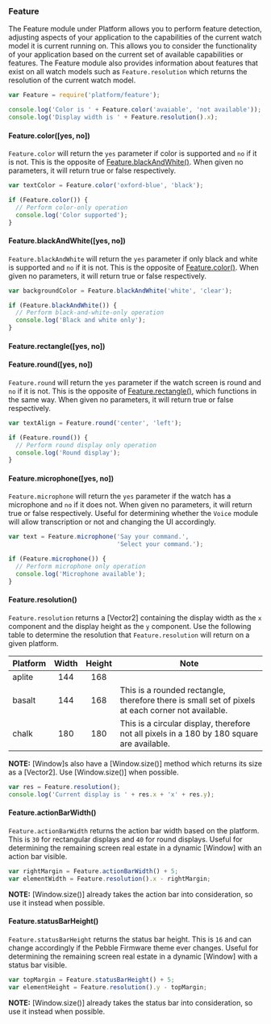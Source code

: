 ### Feature
[Feature]: #feature

The Feature module under Platform allows you to perform feature detection, adjusting aspects of your application to the capabilities of the current watch model it is current running on. This allows you to consider the functionality of your application based on the current set of available capabilities or features. The Feature module also provides information about features that exist on all watch models such as `Feature.resolution` which returns the resolution of the current watch model.

````js
var Feature = require('platform/feature');

console.log('Color is ' + Feature.color('avaiable', 'not available'));
console.log('Display width is ' + Feature.resolution().x);
````

<a id="feature-color"></a>
#### Feature.color([yes, no])
[Feature.color()]: #feature-color

`Feature.color` will return the `yes` parameter if color is supported and `no` if it is not. This is the opposite of [Feature.blackAndWhite()]. When given no parameters, it will return true or false respectively.

````js
var textColor = Feature.color('oxford-blue', 'black');

if (Feature.color()) {
  // Perform color-only operation
  console.log('Color supported');
}
````

<a id="feature-blackAndWhite"></a>
#### Feature.blackAndWhite([yes, no])
[Feature.blackAndWhite()]: #feature-blackAndWhite

`Feature.blackAndWhite` will return the `yes` parameter if only black and white is supported and `no` if it is not. This is the opposite of [Feature.color()]. When given no parameters, it will return true or false respectively.

````js
var backgroundColor = Feature.blackAndWhite('white', 'clear');

if (Feature.blackAndWhite()) {
  // Perform black-and-white-only operation
  console.log('Black and white only');
}
````

<a id="feature-rectangle"></a>
#### Feature.rectangle([yes, no])
[Feature.rectangle()]: #feature-rectangle

<a id="feature-round"></a>
#### Feature.round([yes, no])
[Feature.round()]: #feature-round

`Feature.round` will return the `yes` parameter if the watch screen is round and `no` if it is not. This is the opposite of [Feature.rectangle()], which functions in the same way. When given no parameters, it will return true or false respectively.

````js
var textAlign = Feature.round('center', 'left');

if (Feature.round()) {
  // Perform round display only operation
  console.log('Round display');
}
````

#### Feature.microphone([yes, no])

`Feature.microphone` will return the `yes` parameter if the watch has a microphone and `no` if it does not. When given no parameters, it will return true or false respectively. Useful for determining whether the `Voice` module will allow transcription or not and changing the UI accordingly.

````js
var text = Feature.microphone('Say your command.',
                              'Select your command.');

if (Feature.microphone()) {
  // Perform microphone only operation
  console.log('Microphone available');
}
````

<a id="feature-resolution"></a>
#### Feature.resolution()
[Feature.resolution()]: #feature-resolution

`Feature.resolution` returns a [Vector2] containing the display width as the `x` component and the display height as the `y` component. Use the following table to determine the resolution that `Feature.resolution` will return on a given platform.

| Platform | Width | Height | Note                                                                                              |
| ----     | :---: | :----: | ------                                                                                            |
| aplite   | 144   | 168    |                                                                                                   |
| basalt   | 144   | 168    | This is a rounded rectangle, therefore there is small set of pixels at each corner not available. |
| chalk    | 180   | 180    | This is a circular display, therefore not all pixels in a 180 by 180 square are available.        |

**NOTE:** [Window]s also have a [Window.size()] method which returns its size as a [Vector2]. Use [Window.size()] when possible.

````js
var res = Feature.resolution();
console.log('Current display is ' + res.x + 'x' + res.y);
````

#### Feature.actionBarWidth()

`Feature.actionBarWidth` returns the action bar width based on the platform. This is `30` for rectangular displays and `40` for round displays. Useful for determining the remaining screen real estate in a dynamic [Window] with an action bar visible.

````js
var rightMargin = Feature.actionBarWidth() + 5;
var elementWidth = Feature.resolution().x - rightMargin;
````

**NOTE:** [Window.size()] already takes the action bar into consideration, so use it instead when possible.

<a id="feature-statusBarHeight"></a>
#### Feature.statusBarHeight()
[Feature.statusBarHeight()]: #feature-statusBarHeight

`Feature.statusBarHeight` returns the status bar height. This is `16` and can change accordingly if the Pebble Firmware theme ever changes. Useful for determining the remaining screen real estate in a dynamic [Window] with a status bar visible.

````js
var topMargin = Feature.statusBarHeight() + 5;
var elementHeight = Feature.resolution().y - topMargin;
````

**NOTE:** [Window.size()] already takes the status bar into consideration, so use it instead when possible.
